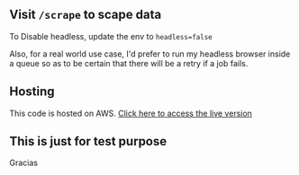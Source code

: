## Visit `/scrape` to scape data

To Disable headless, update the env to `headless=false`

Also, for a real world use case, I'd prefer to run my headless browser inside a queue so as to be certain that
there will be a retry if a job fails.

## Hosting

This code is hosted on AWS. [Click here to access the live version](http://ec2-35-86-145-98.us-west-2.compute.amazonaws.com)

## This is just for test purpose

Gracias
